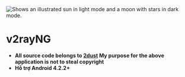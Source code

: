 <picture>
  <source media="(prefers-color-scheme: dark)" srcset="https://raw.githubusercontent.com/TF-2004/images_gif/main/v2ray.png">
  <source media="(prefers-color-scheme: light)" srcset="https://raw.githubusercontent.com/TF-2004/images_gif/main/v2ray.png">
  <img alt="Shows an illustrated sun in light mode and a moon with stars in dark mode." src="https://raw.githubusercontent.com/TF-2004/images_gif/main/v2ray.png">
</picture>


# v2rayNG

* **All source code belongs to [2dust](https://github.com/2dust) My purpose for the above application is not to steal copyright**
* **Hỗ trợ Android 4.2.2+**
